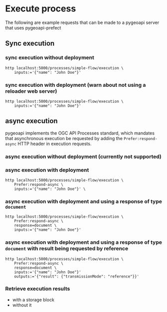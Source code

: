 # Execute process

The following are example requests that can be made to a pygeoapi server that
uses pygeoapi-prefect

## Sync execution


### sync execution without deployment

```shell
http localhost:5000/processes/simple-flow/execution \
    inputs:='{"name": "John Doe"}'
```


### sync execution with deployment (warn about not using a reloader web server)

```shell
http localhost:5000/processes/simple-flow/execution \
    inputs:='{"name": "John Doe"}'
```


## async execution

pygeoapi implements the OGC API Processes standard, which mandates that asynchronous execution
be requested by adding the `Prefer:respond-async` HTTP header in execution requests.

### async execution without deployment (currently not supported)


### async execution with deployment

```shell
http localhost:5000/processes/simple-flow/execution \
    Prefer:respond-async \
    inputs:='{"name": "John Doe"}' \
```

### async execution with deployment and using a response of type `document`

```shell
http localhost:5000/processes/simple-flow/execution \
    Prefer:respond-async \
    response=document \
    inputs:='{"name": "John Doe"}'
```

### async execution with deployment and using a response of type `document` with result being requested by reference

```shell
http localhost:5000/processes/simple-flow/execution \
    Prefer:respond-async \
    response=document \
    inputs:='{"name": "John Doe"}'
    outputs:='{"result": {"transmissionMode": "reference"}}'
```


### Retrieve execution results

- with a storage block
- without it
